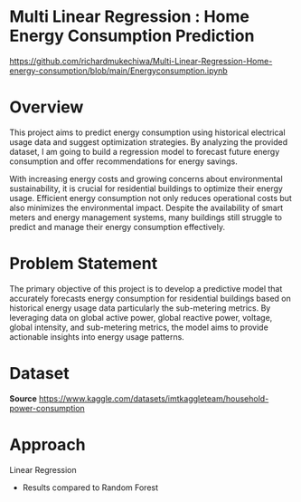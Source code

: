 # Multi Linear Regression : Home Energy Consumption Prediction

https://github.com/richardmukechiwa/Multi-Linear-Regression-Home-energy-consumption/blob/main/Energyconsumption.ipynb

# Overview
This project aims to predict energy consumption using historical electrical usage data and suggest optimization strategies. By analyzing the provided dataset, I am going to build a regression model to forecast future energy consumption and offer recommendations for energy savings.

With increasing energy costs and growing concerns about environmental sustainability, it is crucial for residential buildings to optimize their energy usage. Efficient energy consumption not only reduces operational costs but also minimizes the environmental impact. Despite the availability of smart meters and energy management systems, many buildings still struggle to predict and manage their energy consumption effectively.

# Problem Statement 
The primary objective of this project is to develop a predictive model that accurately forecasts energy consumption for residential buildings based on historical energy usage data particularly the sub-metering metrics. By leveraging data on global active power, global reactive power, voltage, global intensity, and sub-metering metrics, the model aims to provide actionable insights into energy usage patterns.

# Dataset
**Source**
https://www.kaggle.com/datasets/imtkaggleteam/household-power-consumption

# Approach 
Linear Regression
- Results compared to Random Forest

  
